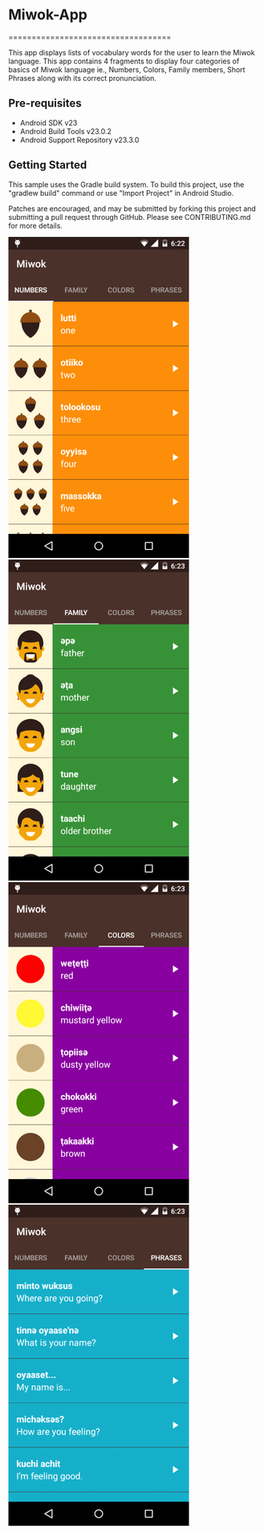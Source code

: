 # Miwok-App
===================================

This app displays lists of vocabulary words for the user to learn the Miwok language.
This app contains 4 fragments to display four categories of basics of Miwok language ie.,
Numbers, Colors, Family members, Short Phrases along with its correct pronunciation.

Pre-requisites
--------------

- Android SDK v23
- Android Build Tools v23.0.2
- Android Support Repository v23.3.0

Getting Started
---------------

This sample uses the Gradle build system. To build this project, use the
"gradlew build" command or use "Import Project" in Android Studio.

Patches are encouraged, and may be submitted by forking this project and
submitting a pull request through GitHub. Please see CONTRIBUTING.md for more details.

<img src="https://github.com/chauhan-abhi/Miwok-app/blob/master/screenshots/device-2017-08-02-182313.png" alt="alt text" width="360" height="640">
<img src="https://github.com/chauhan-abhi/Miwok-app/blob/master/screenshots/device-2017-08-02-182330.png" alt="alt text" width="360" height="640">
<img src="https://github.com/chauhan-abhi/Miwok-app/blob/master/screenshots/device-2017-08-02-182339.png" alt="alt text" width="360" height="640">
<img src="https://github.com/chauhan-abhi/Miwok-app/blob/master/screenshots/device-2017-08-02-182346.png" alt="alt text" width="360" height="640">

